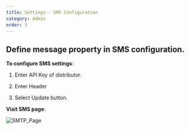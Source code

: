 ```yaml
---
title: Settings-- SMS Configuration
category: Admin
order: 3
---
```

 ## Define message property in SMS configuration.  

 **To configure SMS settings**: 

 1. Enter API Key of distributor. 

 2. Enter Header 

 3. Select Update button. 

 **Visit SMS page**:

 ![SMTP_Page](..\..\images\Settings_SMS.png)